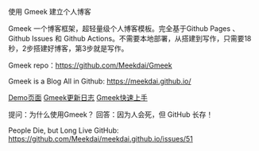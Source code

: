 使用 Gmeek 建立个人博客

Gmeek 一个博客框架，超轻量级个人博客模板。完全基于Github Pages 、 Github Issues 和 Github Actions。不需要本地部署，从搭建到写作，只需要18秒，2步搭建好博客，第3步就是写作。

Gmeek repo：https://github.com/Meekdai/Gmeek

Gmeek is a Blog All in Github: https://meekdai.github.io/

[Demo页面](http://meekdai.github.io/)
[Gmeek更新日志](https://meekdai.github.io/post/Gmeek-geng-xin-ri-zhi.html)
[Gmeek快速上手](https://blog.meekdai.com/post/Gmeek-kuai-su-shang-shou.html)

提问：为什么使用Gmeek？
回答：因为人会死，但 GitHub 长存！

People Die, but Long Live GitHub: 
https://github.com/Meekdai/meekdai.github.io/issues/51
